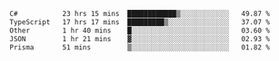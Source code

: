 <!--START_SECTION:waka-->

```txt
C#           23 hrs 15 mins  ████████████▒░░░░░░░░░░░░   49.87 %
TypeScript   17 hrs 17 mins  █████████▒░░░░░░░░░░░░░░░   37.07 %
Other        1 hr 40 mins    █░░░░░░░░░░░░░░░░░░░░░░░░   03.60 %
JSON         1 hr 21 mins    ▓░░░░░░░░░░░░░░░░░░░░░░░░   02.93 %
Prisma       51 mins         ▒░░░░░░░░░░░░░░░░░░░░░░░░   01.82 %
```

<!--END_SECTION:waka-->